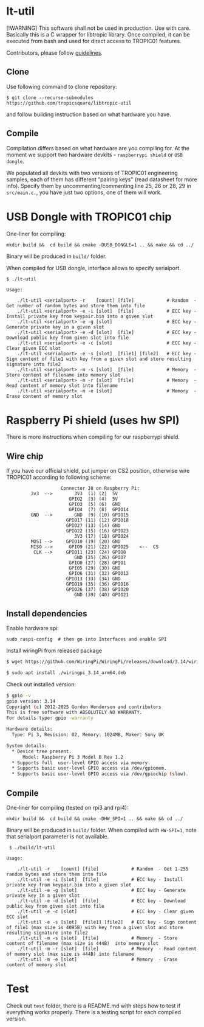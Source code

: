 # lt-util

[!WARNING]
This software shall not be used in production. Use with care. Basically this is a C wrapper for libtropic library. Once compiled, it can be executed from bash and used for direct access to TROPIC01 features. 

Contributors, please follow [guidelines](https://github.com/tropicsquare/libtropic-util/blob/main/CONTRIBUTING.md).

## Clone

Use following command to clone repository:
```
$ git clone --recurse-submodules https://github.com/tropicsquare/libtropic-util
```

and follow building instruction based on what hardware you have.


## Compile

Compilation differs based on what hardware are you compiling for. At the moment we support two hardware devkits - `raspberrypi shield` or `USB dongle`.

We populated all devkits with two versions of TROPIC01 engineering samples, each of them has different "pairing keys" (read datasheet for more info).
Specify them by uncommenting/commenting line 25, 26 or 28, 29 in `src/main.c.`, you have just two options, one of them will work.

# USB Dongle with TROPIC01 chip

One-liner for compiling:

```
mkdir build &&  cd build && cmake -DUSB_DONGLE=1 .. && make && cd ../
```

Binary will be produced in `build/` folder.

When compiled for USB dongle, interface allows to specify serialport.

```
$ ./lt-util

Usage:

	./lt-util <serialport> -r    [count] [file]            # Random  - Get number of random bytes and store them into file
	./lt-util <serialport> -e -i [slot]  [file]            # ECC key - Install private key from keypair.bin into a given slot
	./lt-util <serialport> -e -g [slot]                    # ECC key - Generate private key in a given slot
	./lt-util <serialport> -e -d [slot]  [file]            # ECC key - Download public key from given slot into file
	./lt-util <serialport> -e -c [slot]                    # ECC key - Clear given ECC slot
	./lt-util <serialport> -e -s [slot]  [file1] [file2]   # ECC key - Sign content of file1 with key from a given slot and store resulting signature into file2
	./lt-util <serialport> -m -s [slot]  [file]            # Memory  - Store content of filename into memory slot
	./lt-util <serialport> -m -r [slot]  [file]            # Memory  - Read content of memory slot into filename
	./lt-util <serialport> -m -e [slot]                    # Memory  - Erase content of memory slot

```


# Raspberry Pi shield (uses hw SPI)

There is more instructions when compiling for our raspberrypi shield.

## Wire chip

If you have our official shield, put jumper on CS2 position, otherwise wire TROPIC01 according to following scheme:

```
                    Connector J8 on Raspberry Pi:
         3v3  -->        3V3  (1) (2)  5V    
                       GPIO2  (3) (4)  5V    
                       GPIO3  (5) (6)  GND   
                       GPIO4  (7) (8)  GPIO14
         GND  -->        GND  (9) (10) GPIO15
                      GPIO17 (11) (12) GPIO18
                      GPIO27 (13) (14) GND   
                      GPIO22 (15) (16) GPIO23
                         3V3 (17) (18) GPIO24
         MOSI -->     GPIO10 (19) (20) GND   
         MISO -->      GPIO9 (21) (22) GPIO25    <--  CS
          CLK -->     GPIO11 (23) (24) GPIO8 
                         GND (25) (26) GPIO7 
                       GPIO0 (27) (28) GPIO1 
                       GPIO5 (29) (30) GND   
                       GPIO6 (31) (32) GPIO12
                      GPIO13 (33) (34) GND   
                      GPIO19 (35) (36) GPIO16
                      GPIO26 (37) (38) GPIO20
                         GND (39) (40) GPIO21

```

## Install dependencies

Enable hardware spi:

```
sudo raspi-config  # then go into Interfaces and enable SPI
```

Install wiringPi from released package

```bash
$ wget https://github.com/WiringPi/WiringPi/releases/download/3.14/wiringpi_3.14_arm64.deb

$ sudo apt install ./wiringpi_3.14_arm64.deb
```

Check out installed version:

```bash
$ gpio -v
gpio version: 3.14
Copyright (c) 2012-2025 Gordon Henderson and contributors
This is free software with ABSOLUTELY NO WARRANTY.
For details type: gpio -warranty

Hardware details:
  Type: Pi 3, Revision: 02, Memory: 1024MB, Maker: Sony UK

System details:
  * Device tree present.
      Model: Raspberry Pi 3 Model B Rev 1.2
  * Supports full  user-level GPIO access via memory.
  * Supports basic user-level GPIO access via /dev/gpiomem.
  * Supports basic user-level GPIO access via /dev/gpiochip (slow).

```

## Compile

One-liner for compiling (tested on rpi3 and rpi4):

```
mkdir build &&  cd build && cmake -DHW_SPI=1 .. && make && cd ../
```
Binary will be produced in `build/` folder. When compiled with `HW-SPI=1`, note that serialport parameter is not available.

```
 $ ./build/lt-util 

Usage:

	./lt-util -r    [count] [file]            # Random  - Get 1-255 random bytes and store them into file
	./lt-util -e -i [slot]  [file]            # ECC key - Install private key from keypair.bin into a given slot
	./lt-util -e -g [slot]                    # ECC key - Generate private key in a given slot
	./lt-util -e -d [slot]  [file]            # ECC key - Download public key from given slot into file
	./lt-util -e -c [slot]                    # ECC key - Clear given ECC slot
	./lt-util -e -s [slot]  [file1] [file2]   # ECC key - Sign content of file1 (max size is 4095B) with key from a given slot and store resulting signature into file2
	./lt-util -m -s [slot]  [file]            # Memory  - Store content of filename (max size is 444B)  into memory slot
	./lt-util -m -r [slot]  [file]            # Memory  - Read content of memory slot (max size is 444B) into filename
	./lt-util -m -e [slot]                    # Memory  - Erase content of memory slot

```

# Test

Check out `test` folder, there is a README.md with steps how to test if everything works properly. There is a testing script for each compiled version.